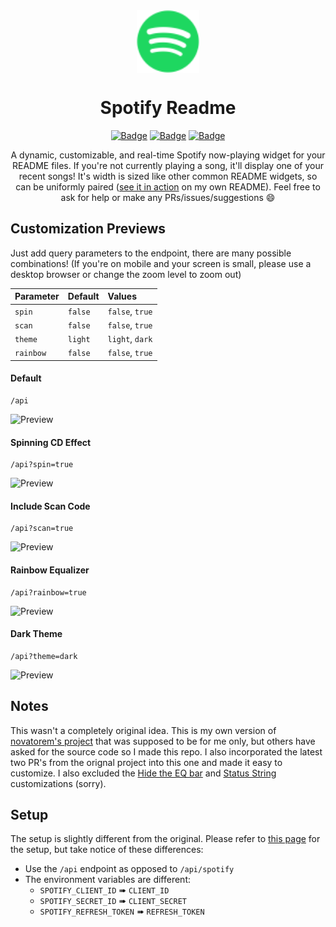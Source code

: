 <div align="center">
  <img src="spotify.svg" width="100" align="center">
  <h1>Spotify Readme</h1>

  [![Badge](https://img.shields.io/github/issues/itstommi/Spotify-Readme?style=for-the-badge)](https://github.com/itstommi/Spotify-Readme/issues)
  [![Badge](https://img.shields.io/github/forks/itstommi/Spotify-Readme?style=for-the-badge)](https://github.com/itstommi/Spotify-Readme/network)
  [![Badge](https://img.shields.io/github/stars/itstommi/Spotify-Readme?style=for-the-badge)](https://github.com/itstommi/Spotify-Readme/stargazers)

</div>

<p align="center">
  A dynamic, customizable, and real-time Spotify now-playing widget for your README files. If you're not currently playing a song, it'll display one of your recent songs! It's width is sized like other common README widgets, so can be uniformly paired (<a href="https://github.com/itstommi/itstommi">see it in action</a> on my own README). Feel free to ask for help or make any PRs/issues/suggestions 😄
</p>

## Customization Previews 

<p>
  Just add query parameters to the endpoint, there are many possible combinations! (If you're on mobile and your screen is small, please use a desktop browser or change the zoom level to zoom out)
</p>

| Parameter   | Default    | Values          |
| :--------   | :-------   | :-------------- |
| `spin`      | `false`    | `false`, `true` |
| `scan`      | `false`    | `false`, `true` |
| `theme`     | `light`    | `light`, `dark` |
| `rainbow`   | `false`    | `false`, `true` |

#### Default
```
/api
```
![Preview](https://itstommi.vercel.app/api)

#### Spinning CD Effect
```
/api?spin=true
```
![Preview](https://itstommi.vercel.app/api?spin=true)

#### Include Scan Code
```
/api?scan=true
```
![Preview](https://itstommi.vercel.app/api?scan=true)

#### Rainbow Equalizer
```
/api?rainbow=true
```
![Preview](https://itstommi.vercel.app/api?rainbow=true)

#### Dark Theme
```
/api?theme=dark
```
![Preview](https://itstommi.vercel.app/api?theme=dark)

## Notes

This wasn't a completely original idea. This is my own version of <a href="https://github.com/novatorem/novatorem">novatorem's project</a> that was supposed to be for me only, but others have asked for the source code so I made this repo. I also incorporated the latest two PR's from the orignal project into this one and made it easy to customize. I also excluded the <a href="https://github.com/novatorem/novatorem/blob/master/SetUp.md#hide-the-eq-bar">Hide the EQ bar</a> and <a href="https://github.com/novatorem/novatorem/blob/master/SetUp.md#status-string">Status String</a> customizations (sorry). 

## Setup

The setup is slightly different from the original. Please refer to <a href="https://github.com/novatorem/novatorem/blob/master/SetUp.md">this page</a> for the setup, but take notice of these differences:

- Use the <code>/api</code> endpoint as opposed to <code>/api/spotify</code>
- The environment variables are different:
  - `SPOTIFY_CLIENT_ID` ➠ `CLIENT_ID`
  - `SPOTIFY_SECRET_ID` ➠ `CLIENT_SECRET`
  - `SPOTIFY_REFRESH_TOKEN` ➠ `REFRESH_TOKEN`
